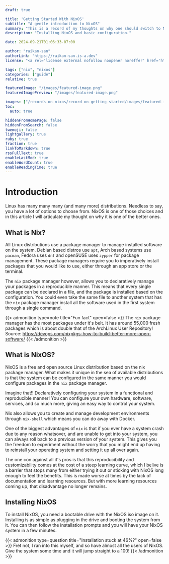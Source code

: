 ```yaml
---
draft: true

title: 'Getting Started With NixOS'
subtitle: "A gentle introduction to NixOS"
summary: "This is a record of my thoughts on why one should switch to NixOS, and how to get started with it."
description: "Installing NixOS and basic configuration."

date: 2024-09-21T01:06:33-07:00

author: "raikan-san"
authorLink: "https://raikan-san.is-a.dev"
license: "<a rel='license external nofollow noopener noreffer' href='https://opensource.org/licenses/GPL-3.0' target='_blank'>GPL-3.0</a>"

tags: ["nix", "nixos"]
categories: ["guide"]
relative: true

featuredImage: "/images/featured-image.png"
featuredImagePreview: "/images/featured-image.png"

images: ["/records-on-nixos/record-on-getting-started/images/featured-image.png"]
toc:
  auto: true

hiddenFromHomePage: false
hiddenFromSearch: false
twemoji: false
lightgallery: true
ruby: true
fraction: true
linkToMarkdown: true
rssFullText: true
enableLastMod: true
enableWordCount: true
enableReadingTime: true
---
```


# Introduction

Linux has many many many (and many more) distributions. Needless to say, you have
a lot of options to choose from. NixOS is one of those choices and in this article
I will articulate my thought on why it is one of the better ones.

## What is Nix?

All Linux distributions use a package manager to manage installed software on the system.
Debian based distros use `apt`, Arch based systems use `pacman`, Fedora uses `dnf` and
openSUSE uses `zypper` for package management. These package managers require you to 
imperatively install packages that you would like to use, either through an app store
or the terminal. 

The `nix` package manager however, allows you to declaratively manage your packages in a 
reproducible manner. This means that every single package can be declared in a file, and 
the package is installed based on the configuration. You could even take the same file
to another system that has the `nix` package manager install all the software used in the
first system through a single command. 

{{< admonition type=note title="Fun fact" open=false >}}
The `nix` package manager has the most packages under it's belt. It has around 55,000
fresh packages which is about double that of the ArchLinux User Repository!
Source: https://devops.com/nixpkgs-how-to-build-better-more-open-software/
{{< /admonition >}}

## What is NixOS?

NixOS is a free and open source Linux distribution based on the nix package manager.
What makes it unique in the sea of available distributions is that the system can be
configured in the same manner you would configure packages in the `nix` package manager.

Imagine that!! Declaratively configuring your system in a functional and reproducible 
manner! You can configure your own hardware, software, services, and so much more,
giving an easy way to control your system.

Nix also allows you to create and manage development environments through `nix-shell` 
which means you can do away with Docker.

One of the biggest advantages of `nix` is that if you ever have a system crash due to
any reason whatsover, and are unable to get into your system, you can always roll back
to a previous version of your system. This gives you the freedom to experiment without
the worry that you might end up having to reinstall your operating system and setting it
up all over again.

The one con against all it's pros is that this reproducibility and customizability comes
at the cost of a steep learning curve, which I belive is a barrier that stops many 
from either trying it out or sticking with NixOS long enough to feel the benefits. This is
made worse at times by the lack of documentation and learning resources. But with more 
learning resources coming up, that disadvantage no longer remains.

## Installing NixOS

To install NixOS, you need a bootable drive with the NixOS iso image on it. Installing 
is as simple as plugging in the drive and booting the system from it. You can then
follow the installation prompts and you will have your NixOS system in a few minutes.

{{< admonition type=question title="Installation stuck at 46%?" open=false >}}
Fret not, I ran into this myself, and so have almost all the users of NixOS. Give the 
system some time and it will jump straight to a 100!
{{< /admonition >}}
